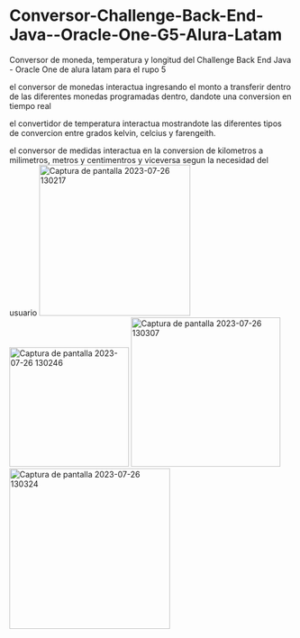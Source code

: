 # Conversor-Challenge-Back-End-Java--Oracle-One-G5-Alura-Latam
Conversor de moneda, temperatura y longitud del Challenge Back End Java - Oracle One de alura latam para el rupo 5

el conversor de monedas interactua ingresando el monto a transferir dentro de las diferentes monedas programadas dentro, dandote una conversion en tiempo real

el convertidor de temperatura interactua mostrandote las diferentes tipos de convercion entre grados kelvin, celcius y farengeith.

el conversor de medidas interactua en la conversion de kilometros a milimetros, metros y centimentros y viceversa segun la necesidad del usuario
<img width="268" alt="Captura de pantalla 2023-07-26 130217" src="https://github.com/wil122/Conversor-Challenge-Back-End-Java--Oracle-One-G5-Alura-Latam/assets/74441997/5e5aa86b-f507-4186-ba02-6c12dd9deb7e">
<img width="212" alt="Captura de pantalla 2023-07-26 130246" src="https://github.com/wil122/Conversor-Challenge-Back-End-Java--Oracle-One-G5-Alura-Latam/assets/74441997/14940455-b342-43fb-ab30-7f3a4c80ba85">
<img width="265" alt="Captura de pantalla 2023-07-26 130307" src="https://github.com/wil122/Conversor-Challenge-Back-End-Java--Oracle-One-G5-Alura-Latam/assets/74441997/8154ec89-01ba-47c9-9bfe-70b909feb70b">
<img width="285" alt="Captura de pantalla 2023-07-26 130324" src="https://github.com/wil122/Conversor-Challenge-Back-End-Java--Oracle-One-G5-Alura-Latam/assets/74441997/83f4077d-b240-4104-be72-d1fa59029f37">
